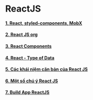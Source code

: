 # ReactJS

#### [1. React, styled-components, MobX](https://sizzy.co/?url=https%3A%2F%2Fpreactjs.com)

#### [2. React JS org](https://github.com/daodc/Front-End-Develop-Technicals/blob/master/Reactjs-org.md)

#### [3. React Components](https://github.com/daodc/Front-End-Develop-Technicals/blob/master/Reactjs-components.md)

#### [4. React - Type of Data](https://github.com/daodc/Front-End-Develop-Technicals/blob/master/Reactjs-type.md)

#### [5. Các khái niệm căn bản của React JS](https://github.com/daodc/Front-End-Develop-Technicals/blob/master/Reactjs-concept.md)

#### [6. Một số chú ý React JS](https://github.com/daodc/Front-End-Develop-Technicals/blob/master/Reactjs-remark.md)

#### [7. Build App ReactJS](https://github.com/daodc/Front-End-Develop-Technicals/blob/master/Reactjs-build-app.md)


